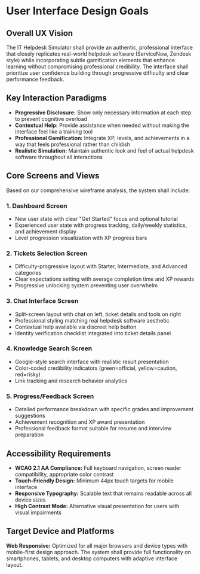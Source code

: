 # User Interface Design Goals

## Overall UX Vision

The IT Helpdesk Simulator shall provide an authentic, professional interface that closely replicates real-world helpdesk software (ServiceNow, Zendesk style) while incorporating subtle gamification elements that enhance learning without compromising professional credibility. The interface shall prioritize user confidence building through progressive difficulty and clear performance feedback.

## Key Interaction Paradigms

- **Progressive Disclosure:** Show only necessary information at each step to prevent cognitive overload
- **Contextual Help:** Provide assistance when needed without making the interface feel like a training tool
- **Professional Gamification:** Integrate XP, levels, and achievements in a way that feels professional rather than childish
- **Realistic Simulation:** Maintain authentic look and feel of actual helpdesk software throughout all interactions

## Core Screens and Views

Based on our comprehensive wireframe analysis, the system shall include:

### 1. Dashboard Screen

- New user state with clear "Get Started" focus and optional tutorial
- Experienced user state with progress tracking, daily/weekly statistics, and achievement display
- Level progression visualization with XP progress bars

### 2. Tickets Selection Screen

- Difficulty-progressive layout with Starter, Intermediate, and Advanced categories
- Clear expectations setting with average completion time and XP rewards
- Progressive unlocking system preventing user overwhelm

### 3. Chat Interface Screen

- Split-screen layout with chat on left, ticket details and tools on right
- Professional styling matching real helpdesk software aesthetic
- Contextual help available via discreet help button
- Identity verification checklist integrated into ticket details panel

### 4. Knowledge Search Screen

- Google-style search interface with realistic result presentation
- Color-coded credibility indicators (green=official, yellow=caution, red=risky)
- Link tracking and research behavior analytics

### 5. Progress/Feedback Screen

- Detailed performance breakdown with specific grades and improvement suggestions
- Achievement recognition and XP award presentation
- Professional feedback format suitable for resume and interview preparation

## Accessibility Requirements

- **WCAG 2.1 AA Compliance:** Full keyboard navigation, screen reader compatibility, appropriate color contrast
- **Touch-Friendly Design:** Minimum 44px touch targets for mobile interface
- **Responsive Typography:** Scalable text that remains readable across all device sizes
- **High Contrast Mode:** Alternative visual presentation for users with visual impairments

## Target Device and Platforms

**Web Responsive:** Optimized for all major browsers and device types with mobile-first design approach. The system shall provide full functionality on smartphones, tablets, and desktop computers with adaptive interface layout.
